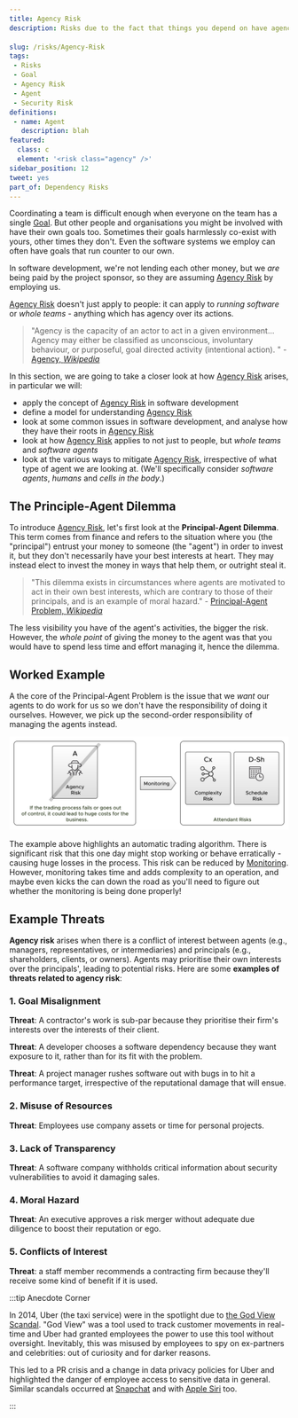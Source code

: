 ```yaml
---
title: Agency Risk
description: Risks due to the fact that things you depend on have agency, and they have their own goals to pursue.

slug: /risks/Agency-Risk
tags:
 - Risks
 - Goal
 - Agency Risk
 - Agent
 - Security Risk
definitions: 
 - name: Agent
   description: blah
featured: 
  class: c
  element: '<risk class="agency" />'
sidebar_position: 12
tweet: yes
part_of: Dependency Risks
---
```


<RiskIntro fm={frontMatter} />

Coordinating a team is difficult enough when everyone on the team has a single [Goal](/tags/Goal).  But other people and organisations you might be involved with have their own goals too.  Sometimes their goals harmlessly co-exist with yours, other times they don't.   Even the software systems we employ can often have goals that run counter to our own.

In software development, we're not lending each other money, but we _are_ being paid by the project sponsor, so they are assuming [Agency Risk](/tags/Agency-Risk) by employing us.  

[Agency Risk](/tags/Agency-Risk) doesn't just apply to people: it can apply to _running software_ or _whole teams_  - anything which has agency over its actions.  

> "Agency is the capacity of an actor to act in a given environment... Agency may either be classified as unconscious, involuntary behaviour, or purposeful, goal directed activity (intentional action). " - [Agency, _Wikipedia_](https://en.wikipedia.org/wiki/Agency_(philosophy)) 

In this section, we are going to take a closer look at how [Agency Risk](/tags/Agency-Risk) arises, in particular we will:

  - apply the concept of [Agency Risk](/tags/Agency-Risk) in software development
  - define a model for understanding [Agency Risk](/tags/Agency-Risk)
  - look at some common issues in software development, and analyse how they have their roots in [Agency Risk](/tags/Agency-Risk)
  - look at how [Agency Risk](/tags/Agency-Risk) applies to not just to people, but _whole teams_ and _software agents_
  - look at the various ways to mitigate [Agency Risk](/tags/Agency-Risk), irrespective of what type of agent we are looking at.  (We'll specifically consider _software agents_, _humans_ and _cells in the body_.)

## The Principle-Agent Dilemma

To introduce [Agency Risk](/tags/Agency-Risk), let's first look at the **Principal-Agent Dilemma**.  This term comes from finance and refers to the situation where you (the "principal") entrust your money to someone (the "agent") in order to invest it, but they don't necessarily have your best interests at heart.  They may instead elect to invest the money in ways that help them, or outright steal it.  

> "This dilemma exists in circumstances where agents are motivated to act in their own best interests, which are contrary to those of their principals, and is an example of moral hazard." - [Principal-Agent Problem, _Wikipedia_](https://en.wikipedia.org/wiki/Principal–agent_problem)

The less visibility you have of the agent's activities, the bigger the risk.  However, the _whole point_ of giving the money to the agent was that you would have to spend less time and effort managing it, hence the dilemma.  

## Worked Example

A the core of the Principal-Agent Problem is the issue that we _want_ our agents to do work for us so we don't have the responsibility of doing it ourselves.  However, we pick up the second-order responsibility of managing the agents instead.  

![Agency Risk](/img/generated/risks/posters/agency-risk.svg)

The example above highlights an automatic trading algorithm.  There is significant risk that this one day might stop working or behave erratically - causing huge losses in the process.  This risk can be reduced by [Monitoring](/tags/Monitoring).  However, monitoring takes time and adds complexity to an operation, and maybe even kicks the can down the road as you'll need to figure out whether the monitoring is being done properly! 

## Example Threats

**Agency risk** arises when there is a conflict of interest between agents (e.g., managers, representatives, or intermediaries) and principals (e.g., shareholders, clients, or owners). Agents may prioritise their own interests over the principals', leading to potential risks. Here are some **examples of threats related to agency risk**:

### 1. Goal Misalignment

**Threat**: A contractor's work is sub-par because they prioritise their firm's interests over the interests of their client.

**Threat**: A developer chooses a software dependency because they want exposure to it, rather than for its fit with the problem.

**Threat**: A project manager rushes software out with bugs in to hit a performance target, irrespective of the reputational damage that will ensue.
   
### 2. Misuse of Resources

**Threat**: Employees use company assets or time for personal projects.

### 3. Lack of Transparency

**Threat**: A software company withholds critical information about security vulnerabilities to avoid it damaging sales.

### 4. Moral Hazard

**Threat**: An executive approves a risk merger without adequate due diligence to boost their reputation or ego.

### 5. Conflicts of Interest

**Threat**: a staff member recommends a contracting firm because they'll receive some kind of benefit if it is used.


:::tip Anecdote Corner

In 2014, Uber (the taxi service) were in the spotlight due to [the God View Scandal](https://en.wikipedia.org/wiki/Controversies_surrounding_Uber#God_view_and_privacy_concerns).   "God View" was a tool used to track customer movements in real-time and Uber had granted employees the power to use this tool without oversight.  Inevitably, this was misused by employees to spy on ex-partners and celebrities: out of curiosity and for darker reasons.   

This led to a PR crisis and a change in data privacy policies for Uber and highlighted the danger of employee access to sensitive data in general.  Similar scandals occurred at [Snapchat](https://www.vice.com/en/article/snapchat-employees-abused-data-access-spy-on-users-snaplion/) and with [Apple Siri](https://www.forbes.com/sites/jeanbaptiste/2019/07/30/confirmed-apple-caught-in-siri-privacy-scandal-let-contractors-listen-to-private-voice-recordings/)  too.   

:::